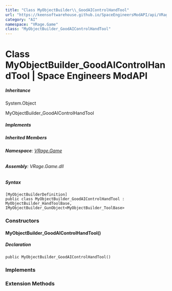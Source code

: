 ```yaml
---
title: "Class MyObjectBuilder\\_GoodAIControlHandTool"
url: "https://keensoftwarehouse.github.io/SpaceEngineersModAPI/api/VRage.Game.MyObjectBuilder_GoodAIControlHandTool.html"
category: "AI"
namespace: "VRage.Game"
class: "MyObjectBuilder_GoodAIControlHandTool"
---
```


# Class MyObjectBuilder\_GoodAIControlHandTool | Space Engineers ModAPI

##### Inheritance

System.Object

MyObjectBuilder\_GoodAIControlHandTool

##### Implements

##### Inherited Members

###### **Namespace**: [VRage.Game](https://keensoftwarehouse.github.io/SpaceEngineersModAPI/api/VRage.Game.html)

###### **Assembly**: VRage.Game.dll

##### Syntax

```
[MyObjectBuilderDefinition]
public class MyObjectBuilder_GoodAIControlHandTool : MyObjectBuilder_HandToolBase, IMyObjectBuilder_GunObject<MyObjectBuilder_ToolBase>
```

### Constructors

#### MyObjectBuilder\_GoodAIControlHandTool()

##### Declaration

```
public MyObjectBuilder_GoodAIControlHandTool()
```

### Implements

### Extension Methods
